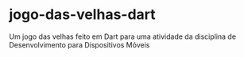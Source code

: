 # jogo-das-velhas-dart
Um jogo das velhas feito em Dart para uma atividade da disciplina de Desenvolvimento para Dispositivos Móveis

